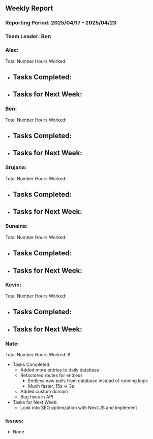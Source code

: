 ## **Weekly Report**

### **Reporting Period:** 2025/04/17 - 2025/04/23
### **Team Leader:** Ben


### **Alec:**
Total Number Hours Worked:
- Tasks Completed:
  - 
- Tasks for Next Week:
  -


### **Ben:**
Total Number Hours Worked:
- Tasks Completed:
  - 
- Tasks for Next Week:
  - 


### **Srujana:**
Total Number Hours Worked: 
- Tasks Completed:
  - 
- Tasks for Next Week:
  - 
    


### **Sunaina:**
Total Number Hours Worked: 
- Tasks Completed:
  - 
- Tasks for Next Week:
  - 



### **Kevin:**
Total Number Hours Worked:
- Tasks Completed: 
  - 
- Tasks for Next Week:
  - 


### **Nate:**
Total Number Hours Worked: 8
- Tasks Completed:
  - Added more entries to daily database
  - Refactored routes for endless
    - Endless now pulls from database instead of running logic
    - Much faster, 15s -> 3s
  - Added custom domain
  - Bug fixes in API
- Tasks for Next Week:
  - Look into SEO optimization with Next.JS and implement


### **Issues:**
- None
